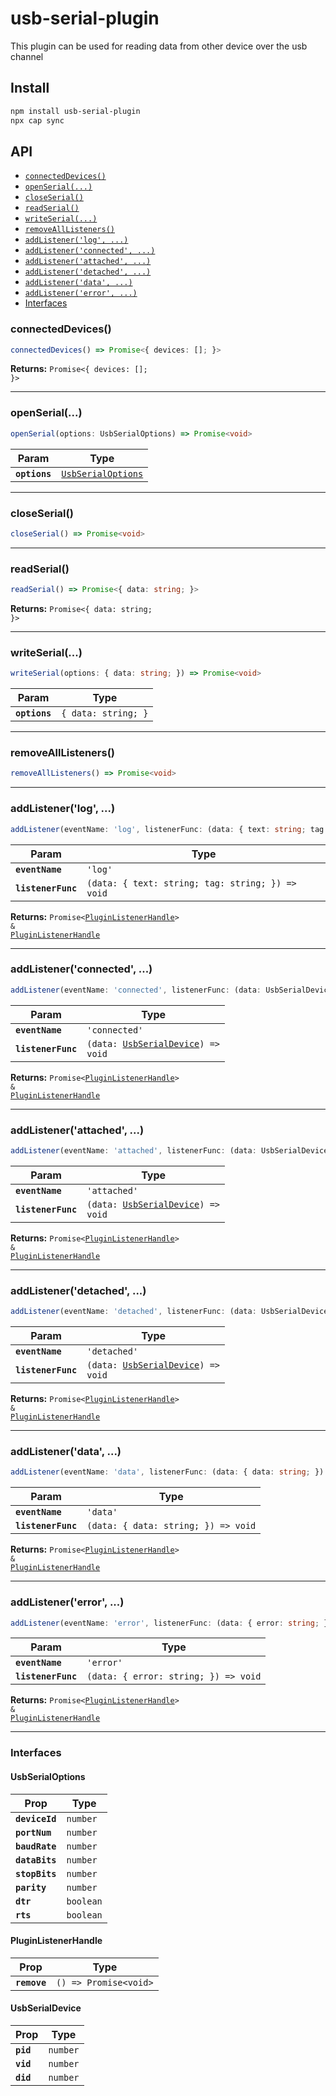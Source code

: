 # usb-serial-plugin

This plugin can be used for reading data from other device over the usb channel

## Install

```bash
npm install usb-serial-plugin
npx cap sync
```

## API

<docgen-index>

* [`connectedDevices()`](#connecteddevices)
* [`openSerial(...)`](#openserial)
* [`closeSerial()`](#closeserial)
* [`readSerial()`](#readserial)
* [`writeSerial(...)`](#writeserial)
* [`removeAllListeners()`](#removealllisteners)
* [`addListener('log', ...)`](#addlistenerlog)
* [`addListener('connected', ...)`](#addlistenerconnected)
* [`addListener('attached', ...)`](#addlistenerattached)
* [`addListener('detached', ...)`](#addlistenerdetached)
* [`addListener('data', ...)`](#addlistenerdata)
* [`addListener('error', ...)`](#addlistenererror)
* [Interfaces](#interfaces)

</docgen-index>

<docgen-api>
<!--Update the source file JSDoc comments and rerun docgen to update the docs below-->

### connectedDevices()

```typescript
connectedDevices() => Promise<{ devices: []; }>
```

**Returns:** <code>Promise&lt;{ devices: []; }&gt;</code>

--------------------


### openSerial(...)

```typescript
openSerial(options: UsbSerialOptions) => Promise<void>
```

| Param         | Type                                                          |
| ------------- | ------------------------------------------------------------- |
| **`options`** | <code><a href="#usbserialoptions">UsbSerialOptions</a></code> |

--------------------


### closeSerial()

```typescript
closeSerial() => Promise<void>
```

--------------------


### readSerial()

```typescript
readSerial() => Promise<{ data: string; }>
```

**Returns:** <code>Promise&lt;{ data: string; }&gt;</code>

--------------------


### writeSerial(...)

```typescript
writeSerial(options: { data: string; }) => Promise<void>
```

| Param         | Type                           |
| ------------- | ------------------------------ |
| **`options`** | <code>{ data: string; }</code> |

--------------------


### removeAllListeners()

```typescript
removeAllListeners() => Promise<void>
```

--------------------


### addListener('log', ...)

```typescript
addListener(eventName: 'log', listenerFunc: (data: { text: string; tag: string; }) => void) => Promise<PluginListenerHandle> & PluginListenerHandle
```

| Param              | Type                                                           |
| ------------------ | -------------------------------------------------------------- |
| **`eventName`**    | <code>'log'</code>                                             |
| **`listenerFunc`** | <code>(data: { text: string; tag: string; }) =&gt; void</code> |

**Returns:** <code>Promise&lt;<a href="#pluginlistenerhandle">PluginListenerHandle</a>&gt; & <a href="#pluginlistenerhandle">PluginListenerHandle</a></code>

--------------------


### addListener('connected', ...)

```typescript
addListener(eventName: 'connected', listenerFunc: (data: UsbSerialDevice) => void) => Promise<PluginListenerHandle> & PluginListenerHandle
```

| Param              | Type                                                                           |
| ------------------ | ------------------------------------------------------------------------------ |
| **`eventName`**    | <code>'connected'</code>                                                       |
| **`listenerFunc`** | <code>(data: <a href="#usbserialdevice">UsbSerialDevice</a>) =&gt; void</code> |

**Returns:** <code>Promise&lt;<a href="#pluginlistenerhandle">PluginListenerHandle</a>&gt; & <a href="#pluginlistenerhandle">PluginListenerHandle</a></code>

--------------------


### addListener('attached', ...)

```typescript
addListener(eventName: 'attached', listenerFunc: (data: UsbSerialDevice) => void) => Promise<PluginListenerHandle> & PluginListenerHandle
```

| Param              | Type                                                                           |
| ------------------ | ------------------------------------------------------------------------------ |
| **`eventName`**    | <code>'attached'</code>                                                        |
| **`listenerFunc`** | <code>(data: <a href="#usbserialdevice">UsbSerialDevice</a>) =&gt; void</code> |

**Returns:** <code>Promise&lt;<a href="#pluginlistenerhandle">PluginListenerHandle</a>&gt; & <a href="#pluginlistenerhandle">PluginListenerHandle</a></code>

--------------------


### addListener('detached', ...)

```typescript
addListener(eventName: 'detached', listenerFunc: (data: UsbSerialDevice) => void) => Promise<PluginListenerHandle> & PluginListenerHandle
```

| Param              | Type                                                                           |
| ------------------ | ------------------------------------------------------------------------------ |
| **`eventName`**    | <code>'detached'</code>                                                        |
| **`listenerFunc`** | <code>(data: <a href="#usbserialdevice">UsbSerialDevice</a>) =&gt; void</code> |

**Returns:** <code>Promise&lt;<a href="#pluginlistenerhandle">PluginListenerHandle</a>&gt; & <a href="#pluginlistenerhandle">PluginListenerHandle</a></code>

--------------------


### addListener('data', ...)

```typescript
addListener(eventName: 'data', listenerFunc: (data: { data: string; }) => void) => Promise<PluginListenerHandle> & PluginListenerHandle
```

| Param              | Type                                              |
| ------------------ | ------------------------------------------------- |
| **`eventName`**    | <code>'data'</code>                               |
| **`listenerFunc`** | <code>(data: { data: string; }) =&gt; void</code> |

**Returns:** <code>Promise&lt;<a href="#pluginlistenerhandle">PluginListenerHandle</a>&gt; & <a href="#pluginlistenerhandle">PluginListenerHandle</a></code>

--------------------


### addListener('error', ...)

```typescript
addListener(eventName: 'error', listenerFunc: (data: { error: string; }) => void) => Promise<PluginListenerHandle> & PluginListenerHandle
```

| Param              | Type                                               |
| ------------------ | -------------------------------------------------- |
| **`eventName`**    | <code>'error'</code>                               |
| **`listenerFunc`** | <code>(data: { error: string; }) =&gt; void</code> |

**Returns:** <code>Promise&lt;<a href="#pluginlistenerhandle">PluginListenerHandle</a>&gt; & <a href="#pluginlistenerhandle">PluginListenerHandle</a></code>

--------------------


### Interfaces


#### UsbSerialOptions

| Prop           | Type                 |
| -------------- | -------------------- |
| **`deviceId`** | <code>number</code>  |
| **`portNum`**  | <code>number</code>  |
| **`baudRate`** | <code>number</code>  |
| **`dataBits`** | <code>number</code>  |
| **`stopBits`** | <code>number</code>  |
| **`parity`**   | <code>number</code>  |
| **`dtr`**      | <code>boolean</code> |
| **`rts`**      | <code>boolean</code> |


#### PluginListenerHandle

| Prop         | Type                                      |
| ------------ | ----------------------------------------- |
| **`remove`** | <code>() =&gt; Promise&lt;void&gt;</code> |


#### UsbSerialDevice

| Prop      | Type                |
| --------- | ------------------- |
| **`pid`** | <code>number</code> |
| **`vid`** | <code>number</code> |
| **`did`** | <code>number</code> |

</docgen-api>
